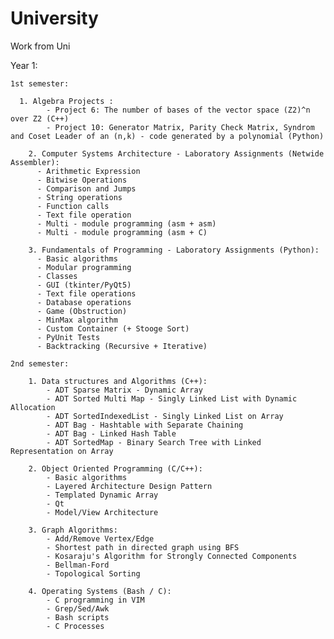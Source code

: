 # University
Work from Uni

Year 1:

    1st semester:
  
      1. Algebra Projects :
            - Project 6: The number of bases of the vector space (Z2)^n over Z2 (C++)
            - Project 10: Generator Matrix, Parity Check Matrix, Syndrom and Coset Leader of an (n,k) - code generated by a polynomial (Python)
        
        2. Computer Systems Architecture - Laboratory Assignments (Netwide Assembler):
          - Arithmetic Expression
          - Bitwise Operations
          - Comparison and Jumps
          - String operations
          - Function calls
          - Text file operation
          - Multi - module programming (asm + asm)
          - Multi - module programming (asm + C)
        
        3. Fundamentals of Programming - Laboratory Assignments (Python):
          - Basic algorithms
          - Modular programming
          - Classes
          - GUI (tkinter/PyQt5)
          - Text file operations
          - Database operations
          - Game (Obstruction)
          - MinMax algorithm
          - Custom Container (+ Stooge Sort)
          - PyUnit Tests
          - Backtracking (Recursive + Iterative)
      
    2nd semester:
      
        1. Data structures and Algorithms (C++):
            - ADT Sparse Matrix - Dynamic Array
            - ADT Sorted Multi Map - Singly Linked List with Dynamic Allocation
            - ADT SortedIndexedList - Singly Linked List on Array
            - ADT Bag - Hashtable with Separate Chaining
            - ADT Bag - Linked Hash Table
            - ADT SortedMap - Binary Search Tree with Linked Representation on Array
            
        2. Object Oriented Programming (C/C++):
            - Basic algorithms
            - Layered Architecture Design Pattern
            - Templated Dynamic Array
            - Qt
            - Model/View Architecture
            
        3. Graph Algorithms:
            - Add/Remove Vertex/Edge
            - Shortest path in directed graph using BFS
            - Kosaraju's Algorithm for Strongly Connected Components
            - Bellman-Ford
            - Topological Sorting
        
        4. Operating Systems (Bash / C):
            - C programming in VIM
            - Grep/Sed/Awk
            - Bash scripts
            - C Processes
